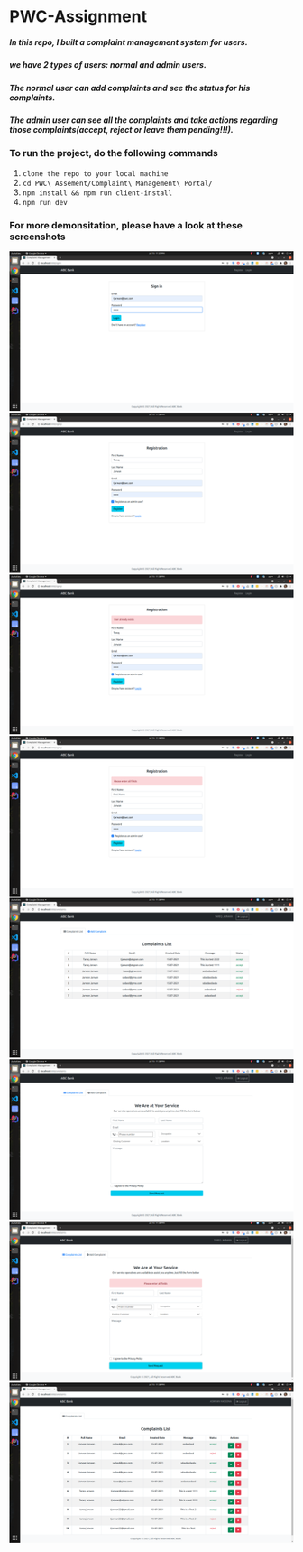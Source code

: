 # PWC-Assignment

##### In this repo, I built a complaint management system for users.
##### we have 2 types of users: normal and admin users.

##### The normal user can add complaints and see the status for his complaints.
##### The admin user can see all the complaints and take actions regarding those complaints(accept, reject or leave them pending!!!).

### To run the project, do the following commands

1. `clone the repo to your local machine`
2. `cd PWC\ Assement/Complaint\ Management\ Portal/`
3. `npm install && npm run client-install`
4. `npm run dev` 

### For more demonsitation, please have a look at these screenshots

![GitHub Logo](https://github.com/TareqJarwan/PWC-Assignment/blob/main/screenshots/Screenshot%20from%202021-07-15%2023-37-40.png)
![GitHub Logo](https://github.com/TareqJarwan/PWC-Assignment/blob/main/screenshots/Screenshot%20from%202021-07-15%2023-38-00.png)
![GitHub Logo](https://github.com/TareqJarwan/PWC-Assignment/blob/main/screenshots/Screenshot%20from%202021-07-15%2023-38-06.png)
![GitHub Logo](https://github.com/TareqJarwan/PWC-Assignment/blob/main/screenshots/Screenshot%20from%202021-07-15%2023-38-14.png)
![GitHub Logo](https://github.com/TareqJarwan/PWC-Assignment/blob/main/screenshots/Screenshot%20from%202021-07-15%2023-38-25.png)
![GitHub Logo](https://github.com/TareqJarwan/PWC-Assignment/blob/main/screenshots/Screenshot%20from%202021-07-15%2023-38-28.png)
![GitHub Logo](https://github.com/TareqJarwan/PWC-Assignment/blob/main/screenshots/Screenshot%20from%202021-07-15%2023-38-31.png)
![GitHub Logo](https://github.com/TareqJarwan/PWC-Assignment/blob/main/screenshots/Screenshot%20from%202021-07-15%2023-38-52.png)
